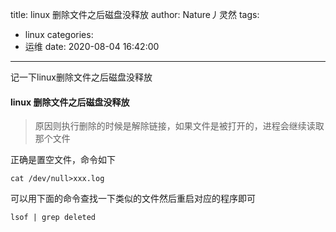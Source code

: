 title: linux 删除文件之后磁盘没释放
author: Nature丿灵然
tags:
  - linux
categories:
  - 运维
date: 2020-08-04 16:42:00
---
记一下linux删除文件之后磁盘没释放
<!--more-->

#### linux 删除文件之后磁盘没释放

> 原因则执行删除的时候是解除链接，如果文件是被打开的，进程会继续读取那个文件

正确是置空文件，命令如下

```shell
cat /dev/null>xxx.log
```

可以用下面的命令查找一下类似的文件然后重启对应的程序即可

```shell
lsof | grep deleted
```
